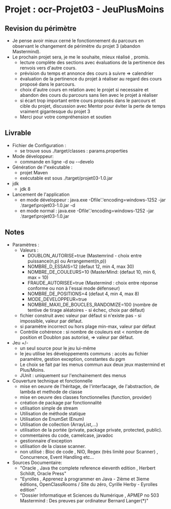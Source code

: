 # Projet : ocr-Projet03 - JeuPlusMoins
## Revision du périmètre
- Je pense avoir mieux cerné le fonctionnement du parcours en observant le changement de périmètre du projet 3 (abandon Mastermind).
- Le prochain projet sera, je me le souhaite,  mieux réalisé , promis. 
   - lecture complète des sections avec évaluations de la pertinence des renvois vers d'autre cours.
   - prévision du temps et annonce des cours à suivre => calendrier 
   - évaluation de la pertinence du projet à réaliser au regard des cours proposé dans le parcours.
   - choix d'autre cours en relation avec le projet si necessaire et abandon des cours du parcours sans lien avec le projet à réaliser
   - si écart trop important entre cours proposés dans le parcours et cible du projet, discussion avec Mentor pour éviter la perte de temps vraiment gigantesque du projet  3
   - Merci pour votre compréhension et soutien    
## Livrable
- Fichier de Configuration :
  - se trouve  sous ./target/classes : params.properties
- Mode développeur: 
  - commande en ligne -d  ou --develo
- Génération de l"exécutable :
  - projet Maven
  - exécutable est sous ./target/projet03-1.0.jar
- jdk
  - jdk 8
- Lancement de l'application 
  - en mode développeur : java.exe -Dfile'.'encoding=windows-1252 -jar .\target\projet03-1.0.jar -d
  - en mode normal :  java.exe -Dfile'.'encoding=windows-1252 -jar .\target\projet03-1.0.jar
## Notes
- Paramètres :
  - Valeurs :
    - DOUBLON_AUTORISE=true  (Mastemrind - choix entre puissance(n,p) ou Arrangement(n,p))
    - NOMBRE_D_ESSAIS=12     (defaut 12, min 4, max 30)
    - NOMBRE_DE_COULEURS=10   (MasterMind:   (defaut 10, min 6, max = 10)
    - FRAUDE_AUTORISEE=true  (Mastermind : choix entre réponse conforme ou non à l'essai mode défenseur)
    - NOMBRE_DE_POSITIONS=4   (defaut 4, min 4, max 8)
    - MODE_DEVELOPPEUR=true
    - NOMBRE_MAXI_DE_BOUCLES_RANDOMIZE=100  (nombre de tentive de tirage aléatoires - si échec, choix par défaut)
  - fichier construit avec valeur par défaut si n'existe pas - si impossible, valeur par défaut.
  - si paramètre incorrect ou hors plage min-max, valeur par défaut
  - Contrôle cohérence : si nombre de couleurs est < nombre de position et Doublon pas autorisé, => valeur par défaut.
- Jeu +/-
  - un seul source pour le jeu lui-même
  - le jeu utilise les développements communs : accès au fichier paramètre, gestion exception, constantes du pgm
  - Le choix se fait par les menus commun aux deux jeux mastermind et Plus/Moins.
  - JUnit :   uniquement sur l'enchainement des menus 
- Couverture technique et fonctionnelle
  - mise en oeuvre de l'héritage, de l'interfacage, de l'abstraction, de lambda et methode de classe
  - mise en oeuvre des classes fonctionnelles (function, provider)
  - création de package par fonctionnalité
  - utilisation simple de stream 
  - Utilisation de méthode statique
  - Utilisation de EnumSet (Enum)
  - Utilisation de collection (ArrayList,...)
  - utilisation de la portée (private, package private, protected, public).
  - commentaires du code, camelcase, javadoc
  - gestionnaire d'exception
  - utilisation de la classe scanner.
  - non utilisé : Bloc de code , NIO, Regex (très limité pour Scanner) , Concurrence, Event Handling etc...
- Sources Documentaire:
  - "Oracle , Java the complete reference eleventh edition , Herbert Schildt, Oracle Press"
  - "Eyrolles , Apprenez à programmer en Java - 2ième et 3ieme éditions, OpenClassRooms / Site du zéro, Cyrille Herby - Eyrolles edition"
  - "Dossier Informatique et Sciences du Numérique , APMEP no 503 Mastermind : Des preuves par ordinateur Bernard Langer(*)"




      
 

 
